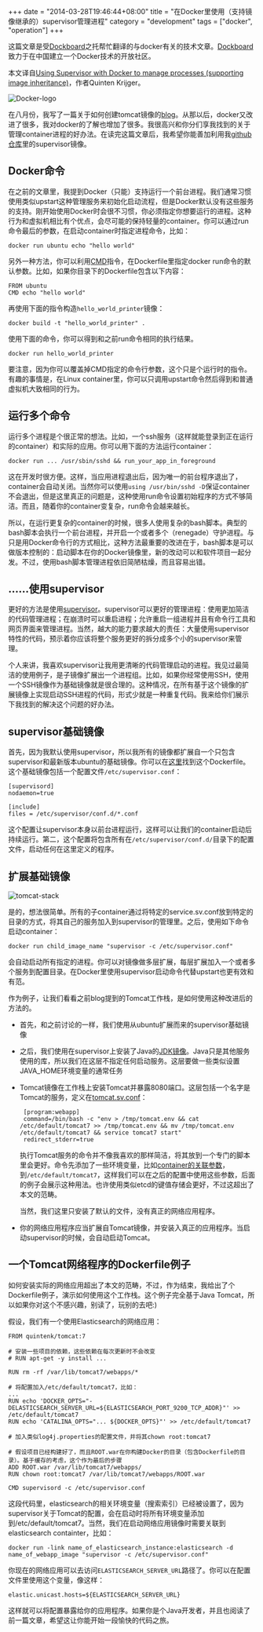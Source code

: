+++
date = "2014-03-28T19:46:44+08:00"
title = "在Docker里使用（支持镜像继承的）supervisor管理进程"
category = "development"
tags = ["docker", "operation"]
+++

这篇文章是受[Dockboard](http://dockboard.org)之托帮忙翻译的与docker有关的技术文章。[Dockboard](http://dockboard.org)致力于在中国建立一个Docker技术的开放社区。

<!--more-->

本文译自[Using Supervisor with Docker to manage processes (supporting image inheritance)](http://blog.trifork.com/2014/03/11/using-supervisor-with-docker-to-manage-processes-supporting-image-inheritance)，作者Quinten Krijger。

![Docker-logo](http://blog.trifork.com/wp-content/uploads/2013/08/Docker-logo.png)

在八月份，我写了一篇关于如何创建tomcat镜像的[blog](http://blog.trifork.com/2013/08/15/using-docker-to-efficiently-create-multiple-tomcat-instances/)。从那以后，docker又改进了很多，我对docker的了解也增加了很多。我很高兴和你分们享我找到的关于管理container进程的好办法。在读完这篇文章后，我希望你能善加利用我[github仓库](https://github.com/Krijger/docker-cookbooks)里的supervisor镜像。

## Docker命令

在之前的文章里，我提到Docker（只能）支持运行一个前台进程。我们通常习惯使用类似upstart这种管理服务来初始化启动流程，但是Docker默认没有这些服务的支持。刚开始使用Docker时会很不习惯，你必须指定你想要运行的进程。这种行为和虚拟机相比有个优点，会尽可能的保持轻量的container。你可以通过run命令最后的参数，在启动container时指定进程命令，比如：

	docker run ubuntu echo "hello world"

另外一种方法，你可以利用[CMD](http://docs.docker.io/en/latest/reference/builder/#cmd)指令，在Dockerfile里指定docker run命令的默认参数。比如，如果你目录下的Dockerfile包含以下内容：

	FROM ubuntu
	CMD echo "hello world"

再使用下面的指令构造`hello_world_printer`镜像：

	docker build -t "hello_world_printer" .

使用下面的命令，你可以得到和之前run命令相同的执行结果。

	docker run hello_world_printer

要注意，因为你可以覆盖掉CMD指定的命令行参数，这个只是个运行时的指令。有趣的事情是，在Linux container里，你可以只调用upstart命令然后得到和普通虚拟机大致相同的行为。

## 运行多个命令

运行多个进程是个很正常的想法。比如，一个ssh服务（这样就能登录到正在运行的container）和实际的应用。你可以用下面的方法运行container：

	docker run ... /usr/sbin/sshd && run_your_app_in_foreground

这在开发时很方便。这样，当应用进程退出后，因为唯一的前台程序退出了，container会自动关闭。当然你可以使用`using /usr/bin/sshd -D`保证container不会退出，但是这里真正的问题是，这种使用run命令设置初始程序的方式不够简洁。而且，随着你的container变复杂，run命令会越来越长。

所以，在运行更复杂的container的时候，很多人使用复杂的bash脚本。典型的bash脚本会执行一个前台进程，并开启一个或者多个（renegade）守护进程。与只是用Docker命令行的方式相比，这种方法最重要的改进在于，bash脚本是可以做版本控制的：启动脚本在你的Docker镜像里，新的改动可以和软件项目一起分发。不过，使用bash脚本管理进程依旧简陋枯燥，而且容易出错。

## ……使用supervisor


更好的方法是使用[supervisor](http://supervisord.org/)。supervisor可以更好的管理进程：使用更加简洁的代码管理进程；在崩溃时可以重启进程；允许重启一组进程并且有命令行工具和网页界面来管理进程。当然，越大的能力要求越大的责任：大量使用supervisor特性的代码，预示着你应该将整个服务更好的拆分成多个小的supervisor来管理。

个人来讲，我喜欢supervisor让我用更清晰的代码管理启动的进程。我见过最简洁的使用例子，是子镜像扩展出一个进程组。比如，如果你经常使用SSH，使用一个SSH镜像作为基础镜像就是很合理的。这种情况，在所有基于这个镜像的扩展镜像上实现启动SSH进程的代码，形式少就是一种重复代码。我来给你们展示下我找到的解决这个问题的好办法。

## supervisor基础镜像

首先，因为我默认使用supervisor，所以我所有的镜像都扩展自一个只包含supervisor和最新版本ubuntu的基础镜像。你可以在[这里](https://github.com/Krijger/docker-cookbooks/blob/master/supervisor/Dockerfile)找到这个Dockerfile。这个基础镜像包括一个配置文件`/etc/supervisor.conf`：

	[supervisord]
	nodaemon=true

	[include]
	files = /etc/supervisor/conf.d/*.conf

这个配置让supervisor本身以前台进程运行，这样可以让我们的container启动后持续运行。第二，这个配置将包含所有在`/etc/supervisor/conf.d/`目录下的配置文件，启动任何在这里定义的程序。

## 扩展基础镜像

![tomcat-stack](http://blog.trifork.com/wp-content/uploads/2014/02/tomcat-stack-164x300.png)

是的，想法很简单。所有的子container通过将特定的service.sv.conf放到特定的目录的方式，将其自己的服务加入到supervisor的管理里。之后，使用如下命令启动container：

	docker run child_image_name "supervisor -c /etc/supervisor.conf"

会自动启动所有指定的进程。你可以对镜像做多层扩展，每层扩展加入一个或者多个服务到配置目录。在Docker里使用supervisor启动命令代替upstart也更有效和有范。

作为例子，让我们看看之前blog提到的Tomcat工作栈，是如何使用这种改进后的方法的。

 - 首先，和之前讨论的一样，我们使用从ubuntu扩展而来的supervisor基础镜像

 - 之后，我们使用在supervisor上安装了Java的[JDK镜像](https://github.com/Krijger/docker-cookbooks/tree/master/jdk7-oracle)。Java只是其他服务使用的库，所以我们在这层不指定任何启动服务。这层要做一些类似设置JAVA_HOME环境变量的通常任务

 - Tomcat镜像在工作栈上安装Tomcat并暴露8080端口。这层包括一个名字是Tomcat的服务，定义在[tomcat.sv.conf](https://github.com/Krijger/docker-cookbooks/blob/master/tomcat7/tomcat.sv.conf)：

		[program:webapp]
		command=/bin/bash -c "env > /tmp/tomcat.env && cat /etc/default/tomcat7 >> /tmp/tomcat.env && mv /tmp/tomcat.env /etc/default/tomcat7 && service tomcat7 start"
		redirect_stderr=true

	执行Tomcat服务的命令并不像我喜欢的那样简洁，将其放到一个专门的脚本里会更好。命令先添加了一些环境变量，比如[container的关联参数](http://docs.docker.io/en/latest/use/working_with_links_names/)，到`/etc/default/tomcat7`，这样我们可以在之后的配置中使用这些参数，后面的例子会展示这种用法。也许使用类似etcd的键值存储会更好，不过这超出了本文的范畴。

	当然，我们这里只安装了默认的文件，没有真正的网络应用程序。

 - 你的网络应用程序应当扩展自Tomcat镜像，并安装入真正的应用程序。当启动supervisor的时候，会自动启动Tomcat。

## 一个Tomcat网络程序的Dockerfile例子

如何安装实际的网络应用超出了本文的范畴，不过，作为结束，我给出了个Dockerfile例子，演示如何使用这个工作栈。这个例子完全基于Java Tomcat，所以如果你对这个不感兴趣，别读了，玩别的去吧:)

假设，我们有一个使用Elasticsearch的网络应用：

	FROM quintenk/tomcat:7

	# 安装一些项目的依赖，这些依赖在每次更新时不会改变
	# RUN apt-get -y install ...

	RUN rm -rf /var/lib/tomcat7/webapps/*

	# 将配置加入/etc/default/tomcat7，比如：
	...
	RUN echo 'DOCKER_OPTS="-DELASTICSEARCH_SERVER_URL=${ELASTICSEARCH_PORT_9200_TCP_ADDR}"' >> /etc/default/tomcat7
	RUN echo 'CATALINA_OPTS="... ${DOCKER_OPTS}"' >> /etc/default/tomcat7

	# 加入类似log4j.properties的配置文件，并将其chown root:tomcat7

	# 假设项目已经构建好了，而且ROOT.war在你构建Docker的目录（包含Dockerfile的目录）。基于缓存的考虑，这个作为最后的步骤
	ADD ROOT.war /var/lib/tomcat7/webapps/
	RUN chown root:tomcat7 /var/lib/tomcat7/webapps/ROOT.war

	CMD supervisord -c /etc/supervisor.conf

这段代码里，elasticsearch的相关环境变量（搜索索引）已经被设置了，因为supervisor关于Tomcat的配置，会在启动时将所有环境变量添加到/etc/default/tomcat7。当然，我们在启动网络应用镜像时需要关联到elasticsearch containter，比如：

	docker run -link name_of_elasticsearch_instance:elasticsearch -d name_of_webapp_image "supervisor -c /etc/supervisor.conf"

你现在的网络应用可以去访问`ELASTICSEARCH_SERVER_URL`路径了。你可以在配置文件里使用这个变量，像这样：

	elastic.unicast.hosts=${ELASTICSEARCH_SERVER_URL}

这样就可以将配置暴露给你的应用程序。如果你是个Java开发者，并且也阅读了前一篇文章，希望这让你能开始一段愉快的代码之旅。
